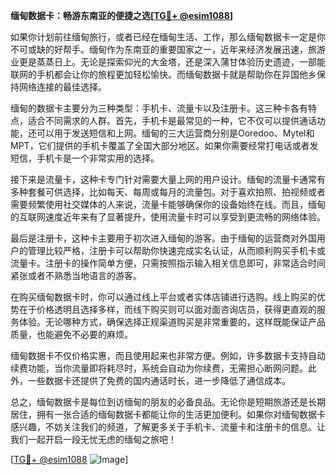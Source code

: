 **缅甸数据卡：畅游东南亚的便捷之选[[TG💪+ @esim1088](https://t.me/s/esim1088)]**

如果你计划前往缅甸旅行，或者已经在缅甸生活、工作，那么缅甸数据卡一定是你不可或缺的好帮手。缅甸作为东南亚的重要国家之一，近年来经济发展迅速，旅游业更是蒸蒸日上。无论是探索仰光的大金塔，还是深入蒲甘体验历史遗迹，一部能联网的手机都会让你的旅程更加轻松愉快。而缅甸数据卡就是帮助你在异国他乡保持网络连接的最佳选择。

缅甸的数据卡主要分为三种类型：手机卡、流量卡以及注册卡。这三种卡各有特点，适合不同需求的人群。首先，手机卡是最常见的一种，它不仅可以提供通话功能，还可以用于发送短信和上网。缅甸的三大运营商分别是Ooredoo、Mytel和MPT，它们提供的手机卡覆盖了全国大部分地区。如果你需要经常打电话或者发短信，手机卡是一个非常实用的选择。

接下来是流量卡，这种卡专门针对需要大量上网的用户设计。缅甸的流量卡通常有多种套餐可供选择，比如每天、每周或每月的流量包。对于喜欢拍照、拍视频或者需要频繁使用社交媒体的人来说，流量卡能够确保你的设备始终在线。而且，缅甸的互联网速度近年来有了显著提升，使用流量卡时可以享受到更流畅的网络体验。

最后是注册卡，这种卡主要用于初次进入缅甸的游客。由于缅甸的运营商对外国用户的管理比较严格，注册卡可以帮助你快速完成实名认证，从而顺利购买手机卡或流量卡。注册卡的操作简单方便，只需按照指示输入相关信息即可，非常适合时间紧张或者不熟悉当地语言的游客。

在购买缅甸数据卡时，你可以通过线上平台或者实体店铺进行选购。线上购买的优势在于价格透明且选择多样，而线下购买则可以面对面咨询店员，获得更直观的服务体验。无论哪种方式，确保选择正规渠道购买是非常重要的，这样既能保证产品质量，也能避免不必要的麻烦。

缅甸数据卡不仅价格实惠，而且使用起来也非常方便。例如，许多数据卡支持自动续费功能，当你流量即将耗尽时，系统会自动为你续费，无需担心断网问题。此外，一些数据卡还提供了免费的国内通话时长，进一步降低了通信成本。

总之，缅甸数据卡是每位到访缅甸的朋友的必备良品。无论你是短期旅游还是长期居住，拥有一张合适的缅甸数据卡都能让你的生活更加便利。如果你对缅甸数据卡感兴趣，不妨关注我们的频道，了解更多关于手机卡、流量卡和注册卡的信息。让我们一起开启一段无忧无虑的缅甸之旅吧！

[[TG💪+ @esim1088](https://t.me/s/esim1088) ![Image](https://i.postimg.cc/4NQfJmqS/Snipaste-2025-05-13-00-14-12.png)]